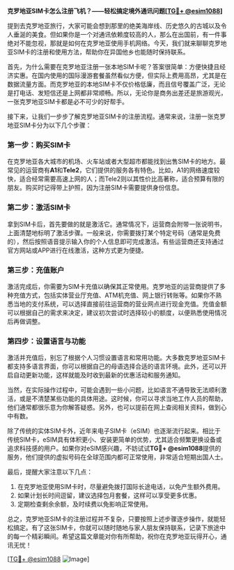 **克罗地亚SIM卡怎么注册飞机？——轻松搞定境外通讯问题[[TG💪+ @esim1088](https://t.me/s/esim1088)]**

提到去克罗地亚旅行，大家可能会想到那里的绝美海岸线、历史悠久的古城以及令人垂涎的美食。但如果你是一个对通讯依赖度较高的人，那么在出国前，有一件事绝对不能忽视，那就是如何在克罗地亚使用手机网络。今天，我们就来聊聊克罗地亚SIM卡的注册和使用方法，帮助你在异国他乡也能随时保持联系。

首先，为什么需要在克罗地亚注册一张本地SIM卡呢？答案很简单：方便快捷且经济实惠。在国内使用的国际漫游套餐虽然看似方便，但实际上费用高昂，尤其是在数据流量方面。而克罗地亚的本地SIM卡不仅价格低廉，而且信号覆盖广泛，无论是打电话、发短信还是上网都非常顺畅。所以，无论你是商务出差还是旅游观光，一张克罗地亚SIM卡都是必不可少的好帮手。

接下来，让我们一步步了解克罗地亚SIM卡的注册流程。通常来说，注册一张克罗地亚SIM卡分为以下几个步骤：

### 第一步：购买SIM卡
在克罗地亚各大城市的机场、火车站或者大型超市都能找到出售SIM卡的地方。最常见的运营商有**A1**和**Tele2**，它们提供的服务各有特色。比如，A1的网络速度较快，适合经常需要高速上网的人；而Tele2则以其性价比高著称，适合预算有限的朋友。购买时记得带上护照，因为注册SIM卡需要提供身份信息。

### 第二步：激活SIM卡
拿到SIM卡后，首先要做的就是激活它。通常情况下，运营商会附带一张说明书，上面清楚地标明了激活步骤。一般来说，你需要拨打某个特定号码（通常是免费的），然后按照语音提示输入你的个人信息即可完成激活。有些运营商还支持通过官方网站或APP进行在线激活，这种方式更为便捷。

### 第三步：充值账户
激活完成后，你需要为SIM卡充值以确保其正常使用。克罗地亚的运营商提供了多种充值方式，包括实体营业厅充值、ATM机充值、网上银行转账等。如果你不熟悉当地的支付系统，可以选择直接前往运营商的营业网点进行现金充值。充值金额可以根据自己的需求来决定，建议初次尝试时选择较小的额度，以便熟悉使用情况后再做调整。

### 第四步：设置语言与功能
激活并充值后，别忘了根据个人习惯设置语言和常用功能。大多数克罗地亚SIM卡都支持多语言界面，你可以根据自己的母语选择合适的语言环境。此外，还可以开启自动更新功能，这样就能及时收到最新的优惠活动和服务通知。

当然，在实际操作过程中，可能会遇到一些小问题，比如语言不通导致无法顺利激活，或是不清楚某些功能的具体用途。这时候，你可以寻求当地工作人员的帮助，他们通常都很乐意为你解答疑惑。另外，也可以提前在网上查阅相关资料，做到心中有数。

除了传统的实体SIM卡外，近年来电子SIM卡（eSIM）也逐渐流行起来。相比于传统SIM卡，eSIM具有体积更小、安装更简单的优势，尤其适合频繁更换设备或追求科技感的用户。如果你对eSIM感兴趣，不妨试试**TG💪+ @esim1088**提供的服务，他们提供的虚拟号码在全球范围内都可正常使用，非常适合短期出国人士。

最后，提醒大家注意以下几点：
1. 在克罗地亚使用SIM卡时，尽量避免拨打国际长途电话，以免产生额外费用。
2. 如果计划长时间逗留，建议选择包月套餐，这样可以享受更多优惠。
3. 定期检查剩余余额，及时续费以免影响正常使用。

总之，克罗地亚SIM卡的注册过程并不复杂，只要按照上述步骤逐步操作，就能轻松搞定。有了这张SIM卡，你就可以随时随地与家人朋友保持联系，记录下旅途中的每一个精彩瞬间。希望这篇文章能对你有所帮助，祝你在克罗地亚玩得开心，通讯无忧！

[[TG💪+ @esim1088](https://t.me/s/esim1088) ![Image](https://i.postimg.cc/4NQfJmqS/Snipaste-2025-05-13-00-14-12.png)]